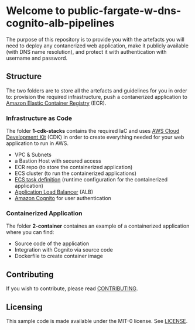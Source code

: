 
# Welcome to public-fargate-w-dns-cognito-alb-pipelines

The purpose of this repository is to provide you with the artefacts you will need to deploy any contanerized web application, make it publicly available (with DNS name resolution), and protect it with authentication with username and password.


## Structure

The two folders are to store all the artefacts and guidelines for you in order to: provision the required infrastructure, push a contanerized application to [Amazon Elastic Container Registry](https://aws.amazon.com/ecr/) (ECR).


### Infrastructure as Code

The folder **1-cdk-stacks** contains the required IaC and uses [AWS Cloud Development Kit](https://aws.amazon.com/cdk/) (CDK) in order to create everything needed for your web application to run in AWS.

- VPC & Subnets
- a Bastion Host with secured access
- ECR repo (to store the containerized application)
- ECS cluster (to run the containerized applications)
- [ECS task definition](https://docs.aws.amazon.com/AmazonECS/latest/developerguide/task_definitions.html) (runtime configuration for the containerized application)
- [Application Load Balancer](https://aws.amazon.com/elasticloadbalancing/application-load-balancer/) (ALB)
- [Amazon Cognito](https://aws.amazon.com/pm/cognito) for user authentication

### Containerized Application

The folder **2-container** containes an example of a containerized application where you can find:

- Source code of the application
- Integration with Cognito via source code
- Dockerfile to create container image

## Contributing
If you wish to contribute, please read [CONTRIBUTING](./CONTRIBUTING.md).


## Licensing
This sample code is made available under the MIT-0 license. See [LICENSE](./LICENSE.md).